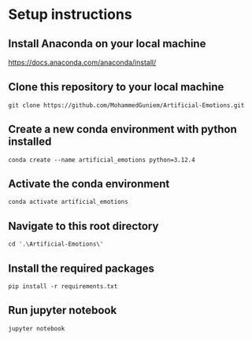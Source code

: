 # Setup instructions

## Install Anaconda on your local machine
https://docs.anaconda.com/anaconda/install/

## Clone this repository to your local machine
```
git clone https://github.com/MohammedGuniem/Artificial-Emotions.git
```

## Create a new conda environment with python installed
```
conda create --name artificial_emotions python=3.12.4
```

## Activate the conda environment
```
conda activate artificial_emotions
```

## Navigate to this root directory
```
cd '.\Artificial-Emotions\'
```

## Install the required packages
```
pip install -r requirements.txt
```

## Run jupyter notebook
```
jupyter notebook
```
